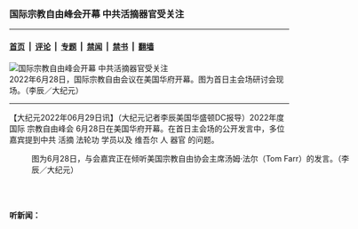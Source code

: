 ### 国际宗教自由峰会开幕 中共活摘器官受关注

---

#### [首页](../../../..?n13769995) &nbsp;|&nbsp; [评论](../../../../../epoch-comment?n13769995) &nbsp;|&nbsp; [专题](../../../../../epoch-special?n13769995) &nbsp;|&nbsp; [禁闻](../../../../../epoch-news?n13769995) &nbsp;|&nbsp; [禁书](../../../../../books?n13769995) &nbsp;|&nbsp; [翻墙](https://github.com/gfw-breaker/nogfw/blob/master/README.md?n13769995)


<div><img alt="国际宗教自由峰会开幕 中共活摘器官受关注" class="attachment-djy_600_400 size-djy_600_400 wp-post-image" src="https://i.epochtimes.com/assets/uploads/2022/06/id13770000-Screen-Shot-2022-06-29-at-8.49.57-AM-600x400.png"/>
<div class="caption">
 2022年6月28日，国际宗教自由会议在美国华府开幕。图为首日主会场研讨会现场。（李辰／大纪元）
</div></div><hr/><div class="post_content" id="artbody" itemprop="articleBody">
 <!-- article content begin -->
 <p>
  【大纪元2022年06月29日讯】（大纪元记者李辰美国华盛顿DC报导）2022年度国际
  <ok href="https://www.epochtimes.com/gb/tag/%E5%AE%97%E6%95%99%E8%87%AA%E7%94%B1%E5%B3%B0%E4%BC%9A.html">
   宗教自由峰会
  </ok>
  6月28日在美国华府开幕。在首日主会场的公开发言中，多位嘉宾提到中共
  <ok href="https://www.epochtimes.com/gb/tag/%E6%B4%BB%E6%91%98.html">
   活摘
  </ok>
  <ok href="https://www.epochtimes.com/gb/tag/%E6%B3%95%E8%BD%AE%E5%8A%9F.html">
   法轮功
  </ok>
  学员以及
  <ok href="https://www.epochtimes.com/gb/tag/%E7%BB%B4%E5%90%BE%E5%B0%94.html">
   维吾尔
  </ok>
  人
  <ok href="https://www.epochtimes.com/gb/tag/%E5%99%A8%E5%AE%98.html">
   器官
  </ok>
  的问题。
 </p>
 <figure aria-describedby="caption-attachment-13770004" class="wp-caption aligncenter" id="attachment_13770004" style="width: 582px">
  <ok href="https://i.epochtimes.com/assets/uploads/2022/06/id13770004-Screen-Shot-2022-06-29-at-8.54.38-AM.png" target="_blank">
   <img alt="" class="size-medium_vertical wp-image-13770004" src="https://i.epochtimes.com/assets/uploads/2022/06/id13770004-Screen-Shot-2022-06-29-at-8.54.38-AM-582x400.png"/>
  </ok>
  <br/><figcaption class="wp-caption-text" id="caption-attachment-13770004">
   图为6月28日，与会嘉宾正在倾听美国宗教自由协会主席汤姆‧法尔（Tom Farr）的发言。（李辰／大纪元）
  </figcaption><br/>
 </figure><br/>
 <p>
  <strong>
   听新闻：
  </strong>
 </p>
 <div class="sounder-widget" data-url="https://embed.sounder.fm/play/414017" style="width: 100%; height: 100%;">
 </div>
 <p>
 </p>
 <div style="font-family: Sans-Serif; font-size: 12px; color: #999; opacity: 0.5; padding-top: 5px;">
  powered by
  <ok href="https://sounder.fm?utm_campaign=saas&amp;utm_source=sounder.fm-Episode&amp;utm_medium=sounder&amp;utm_content=sounder-embedded-poweredbysounder&amp;utm_term=EN" rel="noopener noreferrer" style="color: #999;" target="_blank">
   Sounder
  </ok>
 </div>
 <p>
  <strong>
   （听更多请至“听纪元”平台）
  </strong>
  <br/>
  美国宗教自由协会主席汤姆‧法尔（Tom Farr）在发言中说，“中国共产党政权谋杀和摘取
  <ok href="https://www.epochtimes.com/gb/tag/%E6%B3%95%E8%BD%AE%E5%8A%9F.html">
   法轮功
  </ok>
  学员
  <ok href="https://www.epochtimes.com/gb/tag/%E5%99%A8%E5%AE%98.html">
   器官
  </ok>
  。”
 </p>
 <p>
  法轮功，是以“真、善、忍”为原则的佛家修炼功法，包括五套功法动作，祛病健身效果显著。中共公安部内部统计显示，1999年前，法轮功学员人数达7,000万～1亿人。1999年7月，中共前总书记江泽民下令对法轮功血腥镇压，并实行“从名誉上搞臭，经济上截断，肉体上消灭”的迫害政策。
 </p>
 <p>
  中国大陆器官移植业在2000年后出现了爆炸性增长。这与中共迫害法轮功同步。
 </p>
 <p>
  根据中国器官采割研究中心的研究，中国器官移植中心（医院）数量从2000年前的150家，增至2007年的一千多家。
 </p>
 <figure aria-describedby="caption-attachment-13770006" class="wp-caption aligncenter" id="attachment_13770006" style="width: 534px">
  <ok href="https://i.epochtimes.com/assets/uploads/2022/06/id13770006-Screen-Shot-2022-06-29-at-8.58.54-AM.png" target="_blank">
   <img alt="" class="size-medium_vertical wp-image-13770006" src="https://i.epochtimes.com/assets/uploads/2022/06/id13770006-Screen-Shot-2022-06-29-at-8.58.54-AM-534x400.png"/>
  </ok>
  <br/><figcaption class="wp-caption-text" id="caption-attachment-13770006">
   6月28日下午，
   <ok href="https://www.epochtimes.com/gb/tag/%E5%AE%97%E6%95%99%E8%87%AA%E7%94%B1%E5%B3%B0%E4%BC%9A.html">
    宗教自由峰会
   </ok>
   还特别安排了一个关于中共
   <ok href="https://www.epochtimes.com/gb/tag/%E6%B4%BB%E6%91%98.html">
    活摘
   </ok>
   器官的研讨会环节。左边为华府智库哈德逊研究所宗教自由中心主任妮娜‧西亚（Nina Shea）；右为美国独立调查记者伊森‧葛特曼（Ethan Gutmann）。（李辰／大纪元）
  </figcaption><br/>
 </figure><br/>
 <p>
  6月28日下午，宗教自由峰会还特别安排了一个关于中共活摘器官的研讨会环节。
 </p>
 <p>
  美国独立调查记者伊森‧葛特曼（Ethan Gutmann）在研讨会表示，中共活摘器官的对象正在从法轮功学员身上，扩展至新疆人身上。
 </p>
 <p>
  葛特曼说，“我毫不怀疑（在中国）正在发生着什么。就活摘人体器官而言，发生在中国法轮功学员身上的事情，现在正发生在
  <ok href="https://www.epochtimes.com/gb/tag/%E7%BB%B4%E5%90%BE%E5%B0%94.html">
   维吾尔
  </ok>
  人身上，两者之间具有巨大的连续性。”
 </p>
 <p>
  “新疆集中营中2.5%到5%的人正在消失。”他说。
 </p>
 <p>
  葛特曼在会后向大纪元记者表示，在新疆机场建有人体器官绿色通道。“我今天在发言中没有提到的是，我所采访的两位哈萨克斯坦证人说，他们在（新疆）集中营中看到有法轮功学员被关押在那里。”
 </p>
 <p>
  他还表示，中共器官移植中心附近通常建有拘留中心、监狱等设施。
 </p>
 <p>
  他举例说，“在辽宁省，有一些具体的例子显示，那些器官移植医院附近有关押法轮功学员的营地和拘留中心。”
 </p>
 <p>
  经常关押法轮功学员的辽宁省马三家劳教所和深圳的飞行距离不远（2～3小时）。葛特曼表示，“这个城市拥有大型的器官移植医院，所以，非常容易将法轮功学员转移到医院，摘取他们的器官，将他们的器官移植到别人身上。”
 </p>
 <p>
  中共对法轮功学员的迫害已持续23年。据法轮大法信息中心不完全统计，至5月17日，仅2022年，新增81位法轮功学员被迫害致死。其中，辽宁省法轮功学员尹国志，2022年5月12日在沈阳第一监狱被迫害致死；沈阳市法轮功学员刘清飞，今年4月24日，在辽中区看守所被迫害致死。
 </p>
 <p>
  血型匹配是器官移植的必要条件。二十多年来，全国各地的法轮功学员在被绑架、关押时，被异常抽血和提取DNA样本的情况也持续至今。以下仅举数例：
 </p>
 <p>
  明慧网报导，2022年5月23日，哈尔滨法轮功学员苏金苹，在派出所被强制检查身体和验血；2022年5月22日，昆明市法轮功学员刘艺、刘爽姐妹被强制验血……2021年7月9日，上海法轮功学员曹惟伶被浦东新区看守所医生强制抽血，医生说，作“验DNA”之用；上海警方在强制验血时还告诉另一位法轮功学员沈芳：这是“国家规定”的。
 </p>
 <p>
  华府智库哈德逊研究所宗教自由中心主任妮娜‧西亚（Nina Shea）在宗教自由峰会上发言中说，中共活摘人体器官的对象，“一开始最主要的是法轮功学员，（现在）也包括藏人、（新疆）维吾尔人、哈萨克斯坦人……”
 </p>
 <p>
  “被关押在拘留中心的犯人，被送到医院。那些外科医生成为行刑者，在他（犯人）还活着的时候，为了摘取器官而杀了他。”她说。
 </p>
 <p>
  西亚和葛特曼也都在会上提到，今年4月《美国
  <ok href="https://www.epochtimes.com/gb/tag/%E7%A7%BB%E6%A4%8D.html">
   移植
  </ok>
  杂志》（American Journal of Transplantation）所发表的一篇研究报告。该报告指出，从1980年到2015年发表在中国医学期刊上的数万篇文章，发现有71篇文章中的器官捐献者的死因不是中国医生所说的“脑死亡”，而是后面进行的“心脏摘除”手术。
 </p>
 <p>
  国际社会已出台多份调查，指证中共活摘法轮功学员等良心犯器官。2020年3月，位于英国伦敦的独立人民法庭发表了书面判决，判决作出以下结论：
 </p>
 <p>
  “活摘人体器官已在中国各地大规模发生多年，法轮功学员是其中一个——而且可能是主要的——人体器官来源。”
 </p>
 <p>
  “没有证据显示这种做法已经停止。”
 </p>
 <p>
  当天，参加宗教自由峰会的美国国务院前国际宗教自由大使Suzan Johnson Cook向大纪元记者表示，“我们必须确保每一个人，包括法轮功学员拥有他们的（信仰）权利。”
 </p>
 <p>
  对于如何帮助制止法轮功学员被中共活摘器官，她说，“我们每一天都在努力，以制止这一迫害。包括对法轮功学员的迫害，以及对（其他）每一个人的迫害。”
 </p>
 <p>
  Cook想对中国的法轮功学员说：“让我们保持希望。我们会继续为你们而战。”◇
 </p>
 <p>
  责任编辑：高静#
 </p>
 <!-- article content end -->
 <div id="below_article_ad">
 </div>
</div>


---

原文链接（需翻墙）：https://www.epochtimes.com/gb/22/6/29/n13769995.htm